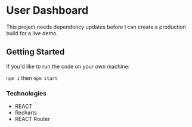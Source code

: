 # User Dashboard

This project needs dependency updates before I can create a production build for a live demo.

## Getting Started
If you'd like to run the code on your own machine:

`npm i` then `npm start`

### Technologies
- REACT
- Recharts
- REACT Router